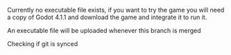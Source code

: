 Currently no executable file exists, if you want to try the game you will need a copy of Godot 4.1.1 and download the game and integrate it to run it.

An executable file will be uploaded whenever this branch is merged

Checking if git is synced

